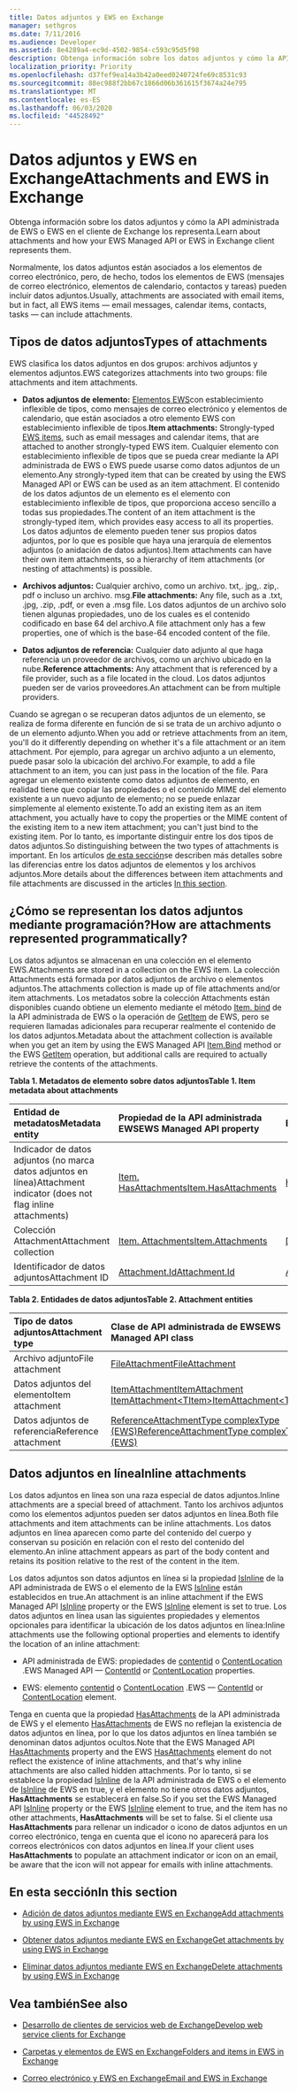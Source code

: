 ```yaml
---
title: Datos adjuntos y EWS en Exchange
manager: sethgros
ms.date: 7/11/2016
ms.audience: Developer
ms.assetid: 8e4289a4-ec9d-4502-9854-c593c95d5f98
description: Obtenga información sobre los datos adjuntos y cómo la API administrada de EWS o EWS en el cliente de Exchange los representa.
localization_priority: Priority
ms.openlocfilehash: d37fef9ea14a3b42a0eed0240724fe69c8531c93
ms.sourcegitcommit: 88ec988f2bb67c1866d06b361615f3674a24e795
ms.translationtype: MT
ms.contentlocale: es-ES
ms.lasthandoff: 06/03/2020
ms.locfileid: "44528492"
---
```

# <a name="attachments-and-ews-in-exchange"></a><span data-ttu-id="07eeb-103">Datos adjuntos y EWS en Exchange</span><span class="sxs-lookup"><span data-stu-id="07eeb-103">Attachments and EWS in Exchange</span></span>

<span data-ttu-id="07eeb-104">Obtenga información sobre los datos adjuntos y cómo la API administrada de EWS o EWS en el cliente de Exchange los representa.</span><span class="sxs-lookup"><span data-stu-id="07eeb-104">Learn about attachments and how your EWS Managed API or EWS in Exchange client represents them.</span></span>
  
<span data-ttu-id="07eeb-105">Normalmente, los datos adjuntos están asociados a los elementos de correo electrónico, pero, de hecho, todos los elementos de EWS (mensajes de correo electrónico, elementos de calendario, contactos y tareas) pueden incluir datos adjuntos.</span><span class="sxs-lookup"><span data-stu-id="07eeb-105">Usually, attachments are associated with email items, but in fact, all EWS items — email messages, calendar items, contacts, tasks — can include attachments.</span></span>
  
## <a name="types-of-attachments"></a><span data-ttu-id="07eeb-106">Tipos de datos adjuntos</span><span class="sxs-lookup"><span data-stu-id="07eeb-106">Types of attachments</span></span>

<span data-ttu-id="07eeb-107">EWS clasifica los datos adjuntos en dos grupos: archivos adjuntos y elementos adjuntos.</span><span class="sxs-lookup"><span data-stu-id="07eeb-107">EWS categorizes attachments into two groups: file attachments and item attachments.</span></span>
  
- <span data-ttu-id="07eeb-108">**Datos adjuntos de elemento:** [Elementos EWS](folders-and-items-in-ews-in-exchange.md)con establecimiento inflexible de tipos, como mensajes de correo electrónico y elementos de calendario, que están asociados a otro elemento EWS con establecimiento inflexible de tipos.</span><span class="sxs-lookup"><span data-stu-id="07eeb-108">**Item attachments:** Strongly-typed [EWS items](folders-and-items-in-ews-in-exchange.md), such as email messages and calendar items, that are attached to another strongly-typed EWS item.</span></span> <span data-ttu-id="07eeb-109">Cualquier elemento con establecimiento inflexible de tipos que se pueda crear mediante la API administrada de EWS o EWS puede usarse como datos adjuntos de un elemento.</span><span class="sxs-lookup"><span data-stu-id="07eeb-109">Any strongly-typed item that can be created by using the EWS Managed API or EWS can be used as an item attachment.</span></span> <span data-ttu-id="07eeb-110">El contenido de los datos adjuntos de un elemento es el elemento con establecimiento inflexible de tipos, que proporciona acceso sencillo a todas sus propiedades.</span><span class="sxs-lookup"><span data-stu-id="07eeb-110">The content of an item attachment is the strongly-typed item, which provides easy access to all its properties.</span></span> <span data-ttu-id="07eeb-111">Los datos adjuntos de elemento pueden tener sus propios datos adjuntos, por lo que es posible que haya una jerarquía de elementos adjuntos (o anidación de datos adjuntos).</span><span class="sxs-lookup"><span data-stu-id="07eeb-111">Item attachments can have their own item attachments, so a hierarchy of item attachments (or nesting of attachments) is possible.</span></span>
    
- <span data-ttu-id="07eeb-112">**Archivos adjuntos:** Cualquier archivo, como un archivo. txt,. jpg,. zip,. pdf o incluso un archivo. msg.</span><span class="sxs-lookup"><span data-stu-id="07eeb-112">**File attachments:** Any file, such as a .txt, .jpg, .zip, .pdf, or even a .msg file.</span></span> <span data-ttu-id="07eeb-113">Los datos adjuntos de un archivo solo tienen algunas propiedades, uno de los cuales es el contenido codificado en base 64 del archivo.</span><span class="sxs-lookup"><span data-stu-id="07eeb-113">A file attachment only has a few properties, one of which is the base-64 encoded content of the file.</span></span> 
    
- <span data-ttu-id="07eeb-114">**Datos adjuntos de referencia:** Cualquier dato adjunto al que haga referencia un proveedor de archivos, como un archivo ubicado en la nube.</span><span class="sxs-lookup"><span data-stu-id="07eeb-114">**Reference attachments:** Any attachment that is referenced by a file provider, such as a file located in the cloud.</span></span> <span data-ttu-id="07eeb-115">Los datos adjuntos pueden ser de varios proveedores.</span><span class="sxs-lookup"><span data-stu-id="07eeb-115">An attachment can be from multiple providers.</span></span> 
    
<span data-ttu-id="07eeb-116">Cuando se agregan o se recuperan datos adjuntos de un elemento, se realiza de forma diferente en función de si se trata de un archivo adjunto o de un elemento adjunto.</span><span class="sxs-lookup"><span data-stu-id="07eeb-116">When you add or retrieve attachments from an item, you'll do it differently depending on whether it's a file attachment or an item attachment.</span></span> <span data-ttu-id="07eeb-117">Por ejemplo, para agregar un archivo adjunto a un elemento, puede pasar solo la ubicación del archivo.</span><span class="sxs-lookup"><span data-stu-id="07eeb-117">For example, to add a file attachment to an item, you can just pass in the location of the file.</span></span> <span data-ttu-id="07eeb-118">Para agregar un elemento existente como datos adjuntos de elemento, en realidad tiene que copiar las propiedades o el contenido MIME del elemento existente a un nuevo adjunto de elemento; no se puede enlazar simplemente al elemento existente.</span><span class="sxs-lookup"><span data-stu-id="07eeb-118">To add an existing item as an item attachment, you actually have to copy the properties or the MIME content of the existing item to a new item attachment; you can't just bind to the existing item.</span></span> <span data-ttu-id="07eeb-119">Por lo tanto, es importante distinguir entre los dos tipos de datos adjuntos.</span><span class="sxs-lookup"><span data-stu-id="07eeb-119">So distinguishing between the two types of attachments is important.</span></span> <span data-ttu-id="07eeb-120">En los artículos [de esta sección](#bk_inthissection)se describen más detalles sobre las diferencias entre los datos adjuntos de elementos y los archivos adjuntos.</span><span class="sxs-lookup"><span data-stu-id="07eeb-120">More details about the differences between item attachments and file attachments are discussed in the articles [In this section](#bk_inthissection).</span></span>
  
## <a name="how-are-attachments-represented-programmatically"></a><span data-ttu-id="07eeb-121">¿Cómo se representan los datos adjuntos mediante programación?</span><span class="sxs-lookup"><span data-stu-id="07eeb-121">How are attachments represented programmatically?</span></span>

<span data-ttu-id="07eeb-122">Los datos adjuntos se almacenan en una colección en el elemento EWS.</span><span class="sxs-lookup"><span data-stu-id="07eeb-122">Attachments are stored in a collection on the EWS item.</span></span> <span data-ttu-id="07eeb-123">La colección Attachments está formada por datos adjuntos de archivo o elementos adjuntos.</span><span class="sxs-lookup"><span data-stu-id="07eeb-123">The attachments collection is made up of file attachments and/or item attachments.</span></span> <span data-ttu-id="07eeb-124">Los metadatos sobre la colección Attachments están disponibles cuando obtiene un elemento mediante el método [Item. bind](https://msdn.microsoft.com/library/microsoft.exchange.webservices.data.item.bind%28v=exchg.80%29.aspx) de la API administrada de EWS o la operación de [GetItem](https://msdn.microsoft.com/library/e3590b8b-c2a7-4dad-a014-6360197b68e4%28Office.15%29.aspx) de EWS, pero se requieren llamadas adicionales para recuperar realmente el contenido de los datos adjuntos.</span><span class="sxs-lookup"><span data-stu-id="07eeb-124">Metadata about the attachment collection is available when you get an item by using the EWS Managed API [Item.Bind](https://msdn.microsoft.com/library/microsoft.exchange.webservices.data.item.bind%28v=exchg.80%29.aspx) method or the EWS [GetItem](https://msdn.microsoft.com/library/e3590b8b-c2a7-4dad-a014-6360197b68e4%28Office.15%29.aspx) operation, but additional calls are required to actually retrieve the contents of the attachments.</span></span> 
  
<span data-ttu-id="07eeb-125">**Tabla 1. Metadatos de elemento sobre datos adjuntos**</span><span class="sxs-lookup"><span data-stu-id="07eeb-125">**Table 1. Item metadata about attachments**</span></span>

|<span data-ttu-id="07eeb-126">**Entidad de metadatos**</span><span class="sxs-lookup"><span data-stu-id="07eeb-126">**Metadata entity**</span></span>|<span data-ttu-id="07eeb-127">**Propiedad de la API administrada EWS**</span><span class="sxs-lookup"><span data-stu-id="07eeb-127">**EWS Managed API property**</span></span>|<span data-ttu-id="07eeb-128">**Elemento EWS**</span><span class="sxs-lookup"><span data-stu-id="07eeb-128">**EWS element**</span></span>|
|:-----|:-----|:-----|
|<span data-ttu-id="07eeb-129">Indicador de datos adjuntos (no marca datos adjuntos en línea)</span><span class="sxs-lookup"><span data-stu-id="07eeb-129">Attachment indicator (does not flag inline attachments)</span></span>  <br/> |[<span data-ttu-id="07eeb-130">Item. HasAttachments</span><span class="sxs-lookup"><span data-stu-id="07eeb-130">Item.HasAttachments</span></span>](https://msdn.microsoft.com/library/microsoft.exchange.webservices.data.item.hasattachments%28v=exchg.80%29.aspx) <br/> |[<span data-ttu-id="07eeb-131">HasAttachments</span><span class="sxs-lookup"><span data-stu-id="07eeb-131">HasAttachments</span></span>](https://msdn.microsoft.com/library/538b7a85-11d7-4daa-8458-09b540760e8b%28Office.15%29.aspx) <br/> |
|<span data-ttu-id="07eeb-132">Colección Attachment</span><span class="sxs-lookup"><span data-stu-id="07eeb-132">Attachment collection</span></span>  <br/> |[<span data-ttu-id="07eeb-133">Item. Attachments</span><span class="sxs-lookup"><span data-stu-id="07eeb-133">Item.Attachments</span></span>](https://msdn.microsoft.com/library/microsoft.exchange.webservices.data.item.attachments%28v=exchg.80%29.aspx) <br/> |[<span data-ttu-id="07eeb-134">Datos adjuntos</span><span class="sxs-lookup"><span data-stu-id="07eeb-134">Attachments</span></span>](https://msdn.microsoft.com/library/b470e614-34bb-44f0-8790-7ddbdcbbd29d%28Office.15%29.aspx) <br/> |
|<span data-ttu-id="07eeb-135">Identificador de datos adjuntos</span><span class="sxs-lookup"><span data-stu-id="07eeb-135">Attachment ID</span></span>  <br/> |[<span data-ttu-id="07eeb-136">Attachment.Id</span><span class="sxs-lookup"><span data-stu-id="07eeb-136">Attachment.Id</span></span>](https://msdn.microsoft.com/library/microsoft.exchange.webservices.data.attachment.id%28v=exchg.80%29.aspx) <br/> |[<span data-ttu-id="07eeb-137">AttachmentId</span><span class="sxs-lookup"><span data-stu-id="07eeb-137">AttachmentId</span></span>](https://msdn.microsoft.com/library/55a5fd77-60d1-40fa-8144-770600cedc6a%28Office.15%29.aspx) <br/> |
   
<span data-ttu-id="07eeb-138">**Tabla 2. Entidades de datos adjuntos**</span><span class="sxs-lookup"><span data-stu-id="07eeb-138">**Table 2. Attachment entities**</span></span>

|<span data-ttu-id="07eeb-139">**Tipo de datos adjuntos**</span><span class="sxs-lookup"><span data-stu-id="07eeb-139">**Attachment type**</span></span>|<span data-ttu-id="07eeb-140">**Clase de API administrada de EWS**</span><span class="sxs-lookup"><span data-stu-id="07eeb-140">**EWS Managed API class**</span></span>|<span data-ttu-id="07eeb-141">**Elemento EWS**</span><span class="sxs-lookup"><span data-stu-id="07eeb-141">**EWS element**</span></span>|
|:-----|:-----|:-----|
|<span data-ttu-id="07eeb-142">Archivo adjunto</span><span class="sxs-lookup"><span data-stu-id="07eeb-142">File attachment</span></span>  <br/> |[<span data-ttu-id="07eeb-143">FileAttachment</span><span class="sxs-lookup"><span data-stu-id="07eeb-143">FileAttachment</span></span>](https://msdn.microsoft.com/library/microsoft.exchange.webservices.data.fileattachment%28v=exchg.80%29.aspx) <br/> |[<span data-ttu-id="07eeb-144">FileAttachment</span><span class="sxs-lookup"><span data-stu-id="07eeb-144">FileAttachment</span></span>](https://msdn.microsoft.com/library/3ecea174-73d1-47fd-8917-6065cef1d565%28Office.15%29.aspx) <br/> |
|<span data-ttu-id="07eeb-145">Datos adjuntos del elemento</span><span class="sxs-lookup"><span data-stu-id="07eeb-145">Item attachment</span></span>  <br/> |[<span data-ttu-id="07eeb-146">ItemAttachment</span><span class="sxs-lookup"><span data-stu-id="07eeb-146">ItemAttachment</span></span>](https://msdn.microsoft.com/library/microsoft.exchange.webservices.data.itemattachment%28v=exchg.80%29.aspx) <br/> [<span data-ttu-id="07eeb-147">ItemAttachment\<TItem\></span><span class="sxs-lookup"><span data-stu-id="07eeb-147">ItemAttachment\<TItem\></span></span>](https://msdn.microsoft.com/library/dd635165%28v=exchg.80%29.aspx) <br/> |[<span data-ttu-id="07eeb-148">ItemAttachment</span><span class="sxs-lookup"><span data-stu-id="07eeb-148">ItemAttachment</span></span>](https://msdn.microsoft.com/library/089ee599-f45e-46f5-a18a-5cfb3d2851ff%28Office.15%29.aspx) <br/> |
|<span data-ttu-id="07eeb-149">Datos adjuntos de referencia</span><span class="sxs-lookup"><span data-stu-id="07eeb-149">Reference attachment</span></span>  <br/> |[<span data-ttu-id="07eeb-150">ReferenceAttachmentType complexType (EWS)</span><span class="sxs-lookup"><span data-stu-id="07eeb-150">ReferenceAttachmentType complexType (EWS)</span></span>](https://msdn.microsoft.com/library/18bfa012-e903-d7f3-528a-31ccceb65463%28Office.15%29.aspx) <br/> |[<span data-ttu-id="07eeb-151">ReferenceAttachment</span><span class="sxs-lookup"><span data-stu-id="07eeb-151">ReferenceAttachment</span></span>](https://msdn.microsoft.com/library/b9bde862-6b75-4a81-8033-00a47be4dc2f%28Office.15%29.aspx) <br/> |
   
## <a name="inline-attachments"></a><span data-ttu-id="07eeb-152">Datos adjuntos en línea</span><span class="sxs-lookup"><span data-stu-id="07eeb-152">Inline attachments</span></span>

<span data-ttu-id="07eeb-153">Los datos adjuntos en línea son una raza especial de datos adjuntos.</span><span class="sxs-lookup"><span data-stu-id="07eeb-153">Inline attachments are a special breed of attachment.</span></span> <span data-ttu-id="07eeb-154">Tanto los archivos adjuntos como los elementos adjuntos pueden ser datos adjuntos en línea.</span><span class="sxs-lookup"><span data-stu-id="07eeb-154">Both file attachments and item attachments can be inline attachments.</span></span> <span data-ttu-id="07eeb-155">Los datos adjuntos en línea aparecen como parte del contenido del cuerpo y conservan su posición en relación con el resto del contenido del elemento.</span><span class="sxs-lookup"><span data-stu-id="07eeb-155">An inline attachment appears as part of the body content and retains its position relative to the rest of the content in the item.</span></span> 
  
<span data-ttu-id="07eeb-156">Los datos adjuntos son datos adjuntos en línea si la propiedad [IsInline](https://msdn.microsoft.com/library/microsoft.exchange.webservices.data.attachment.isinline%28v=exchg.80%29.aspx) de la API administrada de EWS o el elemento de la EWS [IsInline](https://msdn.microsoft.com/library/5e7712c8-372a-4a16-be64-360c5ff3961a%28Office.15%29.aspx) están establecidos en true.</span><span class="sxs-lookup"><span data-stu-id="07eeb-156">An attachment is an inline attachment if the EWS Managed API [IsInline](https://msdn.microsoft.com/library/microsoft.exchange.webservices.data.attachment.isinline%28v=exchg.80%29.aspx) property or the EWS [IsInline](https://msdn.microsoft.com/library/5e7712c8-372a-4a16-be64-360c5ff3961a%28Office.15%29.aspx) element is set to true.</span></span> <span data-ttu-id="07eeb-157">Los datos adjuntos en línea usan las siguientes propiedades y elementos opcionales para identificar la ubicación de los datos adjuntos en línea:</span><span class="sxs-lookup"><span data-stu-id="07eeb-157">Inline attachments use the following optional properties and elements to identify the location of an inline attachment:</span></span> 
  
- <span data-ttu-id="07eeb-158">API administrada de EWS: propiedades de [contentid](https://msdn.microsoft.com/library/microsoft.exchange.webservices.data.attachment.contentid%28v=exchg.80%29.aspx) o [ContentLocation](https://msdn.microsoft.com/library/microsoft.exchange.webservices.data.attachment.contentlocation%28v=exchg.80%29.aspx) .</span><span class="sxs-lookup"><span data-stu-id="07eeb-158">EWS Managed API — [ContentId](https://msdn.microsoft.com/library/microsoft.exchange.webservices.data.attachment.contentid%28v=exchg.80%29.aspx) or [ContentLocation](https://msdn.microsoft.com/library/microsoft.exchange.webservices.data.attachment.contentlocation%28v=exchg.80%29.aspx) properties.</span></span> 
    
- <span data-ttu-id="07eeb-159">EWS: elemento [contentid](https://msdn.microsoft.com/library/bc59100d-6079-414b-a6e0-7c15feaa3184%28Office.15%29.aspx) o [ContentLocation](https://msdn.microsoft.com/library/d91cf587-24e3-4c13-8784-5ca29787cca7%28Office.15%29.aspx) .</span><span class="sxs-lookup"><span data-stu-id="07eeb-159">EWS — [ContentId](https://msdn.microsoft.com/library/bc59100d-6079-414b-a6e0-7c15feaa3184%28Office.15%29.aspx) or [ContentLocation](https://msdn.microsoft.com/library/d91cf587-24e3-4c13-8784-5ca29787cca7%28Office.15%29.aspx) element.</span></span> 
    
<span data-ttu-id="07eeb-160">Tenga en cuenta que la propiedad [HasAttachments](https://msdn.microsoft.com/library/microsoft.exchange.webservices.data.item.hasattachments%28v=exchg.80%29.aspx) de la API administrada de EWS y el elemento [HasAttachments](https://msdn.microsoft.com/library/538b7a85-11d7-4daa-8458-09b540760e8b%28Office.15%29.aspx) de EWS no reflejan la existencia de datos adjuntos en línea, por lo que los datos adjuntos en línea también se denominan datos adjuntos ocultos.</span><span class="sxs-lookup"><span data-stu-id="07eeb-160">Note that the EWS Managed API [HasAttachments](https://msdn.microsoft.com/library/microsoft.exchange.webservices.data.item.hasattachments%28v=exchg.80%29.aspx) property and the EWS [HasAttachments](https://msdn.microsoft.com/library/538b7a85-11d7-4daa-8458-09b540760e8b%28Office.15%29.aspx) element do not reflect the existence of inline attachments, and that's why inline attachments are also called hidden attachments.</span></span> <span data-ttu-id="07eeb-161">Por lo tanto, si se establece la propiedad [IsInline](https://msdn.microsoft.com/library/microsoft.exchange.webservices.data.attachment.isinline%28v=exchg.80%29.aspx) de la API administrada de EWS o el elemento de [IsInline](https://msdn.microsoft.com/library/5e7712c8-372a-4a16-be64-360c5ff3961a%28Office.15%29.aspx) de EWS en true, y el elemento no tiene otros datos adjuntos, **HasAttachments** se establecerá en false.</span><span class="sxs-lookup"><span data-stu-id="07eeb-161">So if you set the EWS Managed API [IsInline](https://msdn.microsoft.com/library/microsoft.exchange.webservices.data.attachment.isinline%28v=exchg.80%29.aspx) property or the EWS [IsInline](https://msdn.microsoft.com/library/5e7712c8-372a-4a16-be64-360c5ff3961a%28Office.15%29.aspx) element to true, and the item has no other attachments, **HasAttachments** will be set to false.</span></span> <span data-ttu-id="07eeb-162">Si el cliente usa **HasAttachments** para rellenar un indicador o icono de datos adjuntos en un correo electrónico, tenga en cuenta que el icono no aparecerá para los correos electrónicos con datos adjuntos en línea.</span><span class="sxs-lookup"><span data-stu-id="07eeb-162">If your client uses **HasAttachments** to populate an attachment indicator or icon on an email, be aware that the icon will not appear for emails with inline attachments.</span></span> 
  
## <a name="in-this-section"></a><span data-ttu-id="07eeb-163">En esta sección</span><span class="sxs-lookup"><span data-stu-id="07eeb-163">In this section</span></span>
<span data-ttu-id="07eeb-164"><a name="bk_inthissection"> </a></span><span class="sxs-lookup"><span data-stu-id="07eeb-164"><a name="bk_inthissection"> </a></span></span>

- [<span data-ttu-id="07eeb-165">Adición de datos adjuntos mediante EWS en Exchange</span><span class="sxs-lookup"><span data-stu-id="07eeb-165">Add attachments by using EWS in Exchange</span></span>](how-to-add-attachments-by-using-ews-in-exchange.md)
    
- [<span data-ttu-id="07eeb-166">Obtener datos adjuntos mediante EWS en Exchange</span><span class="sxs-lookup"><span data-stu-id="07eeb-166">Get attachments by using EWS in Exchange</span></span>](how-to-get-attachments-by-using-ews-in-exchange.md)
    
- [<span data-ttu-id="07eeb-167">Eliminar datos adjuntos mediante EWS en Exchange</span><span class="sxs-lookup"><span data-stu-id="07eeb-167">Delete attachments by using EWS in Exchange</span></span>](how-to-delete-attachments-by-using-ews-in-exchange.md)
    
## <a name="see-also"></a><span data-ttu-id="07eeb-168">Vea también</span><span class="sxs-lookup"><span data-stu-id="07eeb-168">See also</span></span>
<span data-ttu-id="07eeb-169"><a name="bk_additionalresources"> </a></span><span class="sxs-lookup"><span data-stu-id="07eeb-169"><a name="bk_additionalresources"> </a></span></span>

- [<span data-ttu-id="07eeb-170">Desarrollo de clientes de servicios web de Exchange</span><span class="sxs-lookup"><span data-stu-id="07eeb-170">Develop web service clients for Exchange</span></span>](develop-web-service-clients-for-exchange.md)
    
- [<span data-ttu-id="07eeb-171">Carpetas y elementos de EWS en Exchange</span><span class="sxs-lookup"><span data-stu-id="07eeb-171">Folders and items in EWS in Exchange</span></span>](folders-and-items-in-ews-in-exchange.md)
    
- [<span data-ttu-id="07eeb-172">Correo electrónico y EWS en Exchange</span><span class="sxs-lookup"><span data-stu-id="07eeb-172">Email and EWS in Exchange</span></span>](email-and-ews-in-exchange.md)
    

